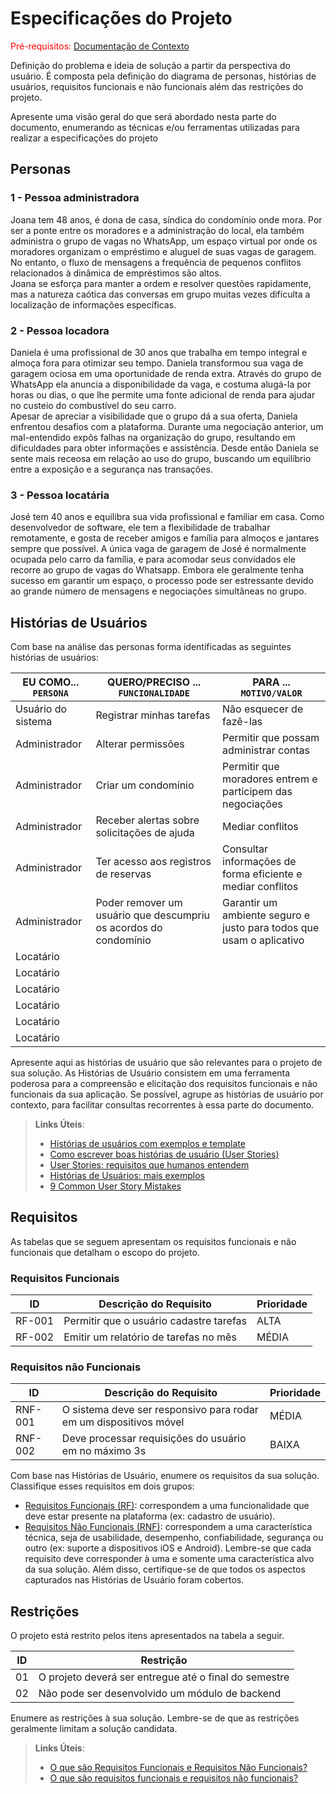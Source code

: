 # Especificações do Projeto

<span style="color:red">Pré-requisitos: <a href="1-Documentação de Contexto.md"> Documentação de Contexto</a></span>

Definição do problema e ideia de solução a partir da perspectiva do usuário. É composta pela definição do  diagrama de personas, histórias de usuários, requisitos funcionais e não funcionais além das restrições do projeto.

Apresente uma visão geral do que será abordado nesta parte do documento, enumerando as técnicas e/ou ferramentas utilizadas para realizar a especificações do projeto

## Personas

### 1 - Pessoa administradora

Joana tem 48 anos, é dona de casa, síndica do condomínio onde mora. Por ser a ponte entre os moradores e a administração do local, ela também administra o grupo de vagas no WhatsApp, um espaço virtual por onde os moradores organizam o empréstimo e aluguel de suas vagas de garagem. No entanto, o fluxo de mensagens a frequência de pequenos conflitos relacionados à dinâmica de empréstimos são altos.\
Joana se esforça para manter a ordem e resolver questões rapidamente, mas a natureza caótica das conversas em grupo muitas vezes dificulta a localização de informações específicas.

### 2 - Pessoa locadora

Daniela é uma profissional de 30 anos que trabalha em tempo integral e almoça fora para otimizar seu tempo. Daniela transformou sua vaga de garagem ociosa em uma oportunidade de renda extra. Através do grupo de WhatsApp ela anuncia a disponibilidade da vaga, e costuma alugá-la por horas ou dias, o que lhe permite uma fonte adicional de renda para ajudar no custeio do combustível do seu carro.\
Apesar de apreciar a visibilidade que o grupo dá a sua oferta, Daniela enfrentou desafios com a plataforma. Durante uma negociação anterior, um mal-entendido expôs falhas na organização do grupo, resultando em dificuldades para obter informações e assistência. Desde então Daniela se sente mais receosa em relação ao uso do grupo, buscando um equilíbrio entre a exposição e a segurança nas transações.

### 3 - Pessoa locatária

José tem 40 anos e equilibra sua vida profissional e familiar em casa. Como desenvolvedor de software, ele tem a flexibilidade de trabalhar remotamente, e gosta de receber amigos e família para almoços e jantares sempre que possível. A única vaga de garagem de José é normalmente ocupada pelo carro da família, e para acomodar seus convidados ele recorre ao grupo de vagas do Whatsapp. Embora ele geralmente tenha sucesso em garantir um espaço, o processo pode ser estressante devido ao grande número de mensagens e negociações simultâneas no grupo.

<!-- Pedro Paulo tem 26 anos, é arquiteto recém-formado e autônomo. Pensa em se desenvolver profissionalmente através de um mestrado fora do país, pois adora viajar, é solteiro e sempre quis fazer um intercâmbio. Está buscando uma agência que o ajude a encontrar universidades na Europa que aceitem alunos estrangeiros.

Enumere e detalhe as personas da sua solução. Para tanto, baseie-se tanto nos documentos disponibilizados na disciplina e/ou nos seguintes links:

> **Links Úteis**:
>
> - [Rock Content](https://rockcontent.com/blog/personas/)
> - [Hotmart](https://blog.hotmart.com/pt-br/como-criar-persona-negocio/)
> - [O que é persona?](https://resultadosdigitais.com.br/blog/persona-o-que-e/)
> - [Persona x Público-alvo](https://flammo.com.br/blog/persona-e-publico-alvo-qual-a-diferenca/)
> - [Mapa de Empatia](https://resultadosdigitais.com.br/blog/mapa-da-empatia/)
> - [Mapa de Stalkeholders](https://www.racecomunicacao.com.br/blog/como-fazer-o-mapeamento-de-stakeholders/)
>
Lembre-se que você deve ser enumerar e descrever precisamente e personalizada todos os clientes ideais que sua solução almeja. -->

## Histórias de Usuários

Com base na análise das personas forma identificadas as seguintes histórias de usuários:

|EU COMO... `PERSONA`| QUERO/PRECISO ... `FUNCIONALIDADE` |PARA ... `MOTIVO/VALOR`                 |
|--------------------|------------------------------------|----------------------------------------|
|Usuário do sistema  | Registrar minhas tarefas           | Não esquecer de fazê-las               |
|Administrador       | Alterar permissões                 | Permitir que possam administrar contas |
| Administrador | Criar um condomínio | Permitir que moradores entrem e participem das negociações |
| Administrador | Receber alertas sobre solicitações de ajuda | Mediar conflitos |
| Administrador | Ter acesso aos registros de reservas | Consultar informações de forma eficiente e mediar conflitos |
| Administrador | Poder remover um usuário que descumpriu os acordos do condomínio | Garantir um ambiente seguro e justo para todos que usam o aplicativo |
| Locatário |  |  |
| Locatário |  |  |
| Locatário |  |  |
| Locatário |  |  |
| Locatário |  |  |
| Locatário |  |  |

Apresente aqui as histórias de usuário que são relevantes para o projeto de sua solução. As Histórias de Usuário consistem em uma ferramenta poderosa para a compreensão e elicitação dos requisitos funcionais e não funcionais da sua aplicação. Se possível, agrupe as histórias de usuário por contexto, para facilitar consultas recorrentes à essa parte do documento.

> **Links Úteis**:
>
> - [Histórias de usuários com exemplos e template](https://www.atlassian.com/br/agile/project-management/user-stories)
> - [Como escrever boas histórias de usuário (User Stories)](https://medium.com/vertice/como-escrever-boas-users-stories-hist%C3%B3rias-de-usu%C3%A1rios-b29c75043fac)
> - [User Stories: requisitos que humanos entendem](https://www.luiztools.com.br/post/user-stories-descricao-de-requisitos-que-humanos-entendem/)
> - [Histórias de Usuários: mais exemplos](https://www.reqview.com/doc/user-stories-example.html)
> - [9 Common User Story Mistakes](https://airfocus.com/blog/user-story-mistakes/)

## Requisitos

As tabelas que se seguem apresentam os requisitos funcionais e não funcionais que detalham o escopo do projeto.

### Requisitos Funcionais

|ID    | Descrição do Requisito  | Prioridade |
|------|-----------------------------------------|----|
|RF-001| Permitir que o usuário cadastre tarefas | ALTA |
|RF-002| Emitir um relatório de tarefas no mês   | MÉDIA |

### Requisitos não Funcionais

|ID     | Descrição do Requisito  |Prioridade |
|-------|-------------------------|----|
|RNF-001| O sistema deve ser responsivo para rodar em um dispositivos móvel | MÉDIA |
|RNF-002| Deve processar requisições do usuário em no máximo 3s |  BAIXA |

Com base nas Histórias de Usuário, enumere os requisitos da sua solução. Classifique esses requisitos em dois grupos:

- [Requisitos Funcionais
 (RF)](https://pt.wikipedia.org/wiki/Requisito_funcional):
 correspondem a uma funcionalidade que deve estar presente na
  plataforma (ex: cadastro de usuário).
- [Requisitos Não Funcionais
  (RNF)](https://pt.wikipedia.org/wiki/Requisito_n%C3%A3o_funcional):
  correspondem a uma característica técnica, seja de usabilidade,
  desempenho, confiabilidade, segurança ou outro (ex: suporte a
  dispositivos iOS e Android).
Lembre-se que cada requisito deve corresponder à uma e somente uma
característica alvo da sua solução. Além disso, certifique-se de que
todos os aspectos capturados nas Histórias de Usuário foram cobertos.

## Restrições

O projeto está restrito pelos itens apresentados na tabela a seguir.

|ID| Restrição                                             |
|--|-------------------------------------------------------|
|01| O projeto deverá ser entregue até o final do semestre |
|02| Não pode ser desenvolvido um módulo de backend        |

Enumere as restrições à sua solução. Lembre-se de que as restrições geralmente limitam a solução candidata.

> **Links Úteis**:
>
> - [O que são Requisitos Funcionais e Requisitos Não Funcionais?](https://codificar.com.br/requisitos-funcionais-nao-funcionais/)
> - [O que são requisitos funcionais e requisitos não funcionais?](https://analisederequisitos.com.br/requisitos-funcionais-e-requisitos-nao-funcionais-o-que-sao/)
